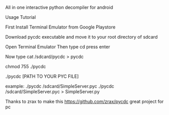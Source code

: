 All in one interactive python decompiler for android

Usage Tutorial

First Install Terminal Emulator from Google Playstore

Download pycdc executable  and move it to your root directory of sdcard

Open Terminal Emulator Then type cd press enter

Now type cat /sdcard/pycdc > pycdc

chmod 755 ./pycdc

./pycdc [PATH TO YOUR PYC FILE]

example: ./pycdc /sdcard/SimpleServer.pyc
         ./pycdc /sdcard/SimpleServer.pyc > SimpleServer.py


Thanks to zrax to make this https://github.com/zrax/pycdc great project for pc
